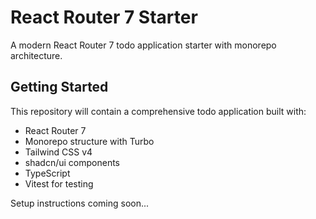 # React Router 7 Starter

A modern React Router 7 todo application starter with monorepo architecture.

## Getting Started

This repository will contain a comprehensive todo application built with:
- React Router 7
- Monorepo structure with Turbo
- Tailwind CSS v4
- shadcn/ui components
- TypeScript
- Vitest for testing

Setup instructions coming soon...


